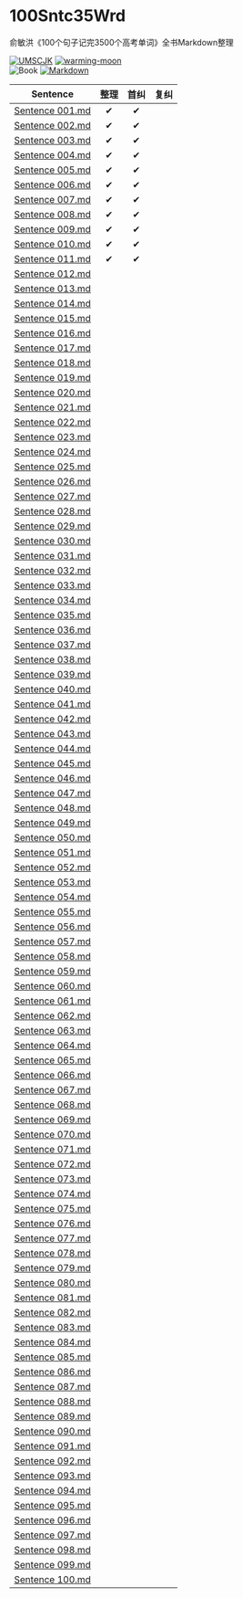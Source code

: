 # 100Sntc35Wrd

俞敏洪《100个句子记完3500个高考单词》全书Markdown整理

[![UMSCJK](https://img.shields.io/badge/整理-UMSCJK-orangered)](https://github.com/UMSCJK)
[![warming-moon](https://img.shields.io/badge/辅助-warming--moon-saddlebrown)](https://github.com/warming-moon)  
![Book](https://img.shields.io/badge/俞敏洪-100个句子记完3500个高考单词-goldenrod)
[![Markdown](https://img.shields.io/badge/GitHub-Markdown-seagreen)](https://markdown.com.cn/)

|                                                                                        Sentence                                                                                        | 整理  | 首纠  | 复纠  |
| :------------------------------------------------------------------------------------------------------------------------------------------------------------------------------------: | :---: | :---: | :---: |
| [Sentence 001.md](https://github.com/UMSCJK/100Stc35Wrd/blob/main/100%E4%B8%AA%E5%8F%A5%E5%AD%90%E8%AE%B0%E5%AE%8C3500%E4%B8%AA%E9%AB%98%E8%80%83%E5%8D%95%E8%AF%8D/Sentence%20001.md) |   ✔   |   ✔   |       |
| [Sentence 002.md](https://github.com/UMSCJK/100Stc35Wrd/tree/main/100%E4%B8%AA%E5%8F%A5%E5%AD%90%E8%AE%B0%E5%AE%8C3500%E4%B8%AA%E9%AB%98%E8%80%83%E5%8D%95%E8%AF%8D/Sentence%20002.md) |   ✔   |   ✔   |       |
| [Sentence 003.md](https://github.com/UMSCJK/100Stc35Wrd/tree/main/100%E4%B8%AA%E5%8F%A5%E5%AD%90%E8%AE%B0%E5%AE%8C3500%E4%B8%AA%E9%AB%98%E8%80%83%E5%8D%95%E8%AF%8D/Sentence%20003.md) |   ✔   |   ✔   |       |
| [Sentence 004.md](https://github.com/UMSCJK/100Stc35Wrd/tree/main/100%E4%B8%AA%E5%8F%A5%E5%AD%90%E8%AE%B0%E5%AE%8C3500%E4%B8%AA%E9%AB%98%E8%80%83%E5%8D%95%E8%AF%8D/Sentence%20004.md) |   ✔   |   ✔   |       |
| [Sentence 005.md](https://github.com/UMSCJK/100Stc35Wrd/tree/main/100%E4%B8%AA%E5%8F%A5%E5%AD%90%E8%AE%B0%E5%AE%8C3500%E4%B8%AA%E9%AB%98%E8%80%83%E5%8D%95%E8%AF%8D/Sentence%20005.md) |   ✔   |   ✔   |       |
| [Sentence 006.md](https://github.com/UMSCJK/100Stc35Wrd/tree/main/100%E4%B8%AA%E5%8F%A5%E5%AD%90%E8%AE%B0%E5%AE%8C3500%E4%B8%AA%E9%AB%98%E8%80%83%E5%8D%95%E8%AF%8D/Sentence%20006.md) |   ✔   |   ✔   |       |
| [Sentence 007.md](https://github.com/UMSCJK/100Stc35Wrd/tree/main/100%E4%B8%AA%E5%8F%A5%E5%AD%90%E8%AE%B0%E5%AE%8C3500%E4%B8%AA%E9%AB%98%E8%80%83%E5%8D%95%E8%AF%8D/Sentence%20007.md) |   ✔   |   ✔   |       |
| [Sentence 008.md](https://github.com/UMSCJK/100Stc35Wrd/tree/main/100%E4%B8%AA%E5%8F%A5%E5%AD%90%E8%AE%B0%E5%AE%8C3500%E4%B8%AA%E9%AB%98%E8%80%83%E5%8D%95%E8%AF%8D/Sentence%20008.md) |   ✔   |   ✔   |       |
| [Sentence 009.md](https://github.com/UMSCJK/100Stc35Wrd/tree/main/100%E4%B8%AA%E5%8F%A5%E5%AD%90%E8%AE%B0%E5%AE%8C3500%E4%B8%AA%E9%AB%98%E8%80%83%E5%8D%95%E8%AF%8D/Sentence%20009.md) |   ✔   |   ✔   |       |
| [Sentence 010.md](https://github.com/UMSCJK/100Stc35Wrd/tree/main/100%E4%B8%AA%E5%8F%A5%E5%AD%90%E8%AE%B0%E5%AE%8C3500%E4%B8%AA%E9%AB%98%E8%80%83%E5%8D%95%E8%AF%8D/Sentence%20010.md) |   ✔   |   ✔   |       |
| [Sentence 011.md](https://github.com/UMSCJK/100Stc35Wrd/tree/main/100%E4%B8%AA%E5%8F%A5%E5%AD%90%E8%AE%B0%E5%AE%8C3500%E4%B8%AA%E9%AB%98%E8%80%83%E5%8D%95%E8%AF%8D/Sentence%20011.md) |   ✔   |   ✔   |       |
| [Sentence 012.md](https://github.com/UMSCJK/100Stc35Wrd/tree/main/100%E4%B8%AA%E5%8F%A5%E5%AD%90%E8%AE%B0%E5%AE%8C3500%E4%B8%AA%E9%AB%98%E8%80%83%E5%8D%95%E8%AF%8D/Sentence%20012.md) |       |       |       |
| [Sentence 013.md](https://github.com/UMSCJK/100Stc35Wrd/tree/main/100%E4%B8%AA%E5%8F%A5%E5%AD%90%E8%AE%B0%E5%AE%8C3500%E4%B8%AA%E9%AB%98%E8%80%83%E5%8D%95%E8%AF%8D/Sentence%20013.md) |       |       |       |
| [Sentence 014.md](https://github.com/UMSCJK/100Stc35Wrd/tree/main/100%E4%B8%AA%E5%8F%A5%E5%AD%90%E8%AE%B0%E5%AE%8C3500%E4%B8%AA%E9%AB%98%E8%80%83%E5%8D%95%E8%AF%8D/Sentence%20014.md) |       |       |       |
| [Sentence 015.md](https://github.com/UMSCJK/100Stc35Wrd/tree/main/100%E4%B8%AA%E5%8F%A5%E5%AD%90%E8%AE%B0%E5%AE%8C3500%E4%B8%AA%E9%AB%98%E8%80%83%E5%8D%95%E8%AF%8D/Sentence%20015.md) |       |       |       |
| [Sentence 016.md](https://github.com/UMSCJK/100Stc35Wrd/tree/main/100%E4%B8%AA%E5%8F%A5%E5%AD%90%E8%AE%B0%E5%AE%8C3500%E4%B8%AA%E9%AB%98%E8%80%83%E5%8D%95%E8%AF%8D/Sentence%20016.md) |       |       |       |
| [Sentence 017.md](https://github.com/UMSCJK/100Stc35Wrd/tree/main/100%E4%B8%AA%E5%8F%A5%E5%AD%90%E8%AE%B0%E5%AE%8C3500%E4%B8%AA%E9%AB%98%E8%80%83%E5%8D%95%E8%AF%8D/Sentence%20017.md) |       |       |       |
| [Sentence 018.md](https://github.com/UMSCJK/100Stc35Wrd/tree/main/100%E4%B8%AA%E5%8F%A5%E5%AD%90%E8%AE%B0%E5%AE%8C3500%E4%B8%AA%E9%AB%98%E8%80%83%E5%8D%95%E8%AF%8D/Sentence%20018.md) |       |       |       |
| [Sentence 019.md](https://github.com/UMSCJK/100Stc35Wrd/tree/main/100%E4%B8%AA%E5%8F%A5%E5%AD%90%E8%AE%B0%E5%AE%8C3500%E4%B8%AA%E9%AB%98%E8%80%83%E5%8D%95%E8%AF%8D/Sentence%20019.md) |       |       |       |
| [Sentence 020.md](https://github.com/UMSCJK/100Stc35Wrd/tree/main/100%E4%B8%AA%E5%8F%A5%E5%AD%90%E8%AE%B0%E5%AE%8C3500%E4%B8%AA%E9%AB%98%E8%80%83%E5%8D%95%E8%AF%8D/Sentence%20020.md) |       |       |       |
| [Sentence 021.md](https://github.com/UMSCJK/100Stc35Wrd/tree/main/100%E4%B8%AA%E5%8F%A5%E5%AD%90%E8%AE%B0%E5%AE%8C3500%E4%B8%AA%E9%AB%98%E8%80%83%E5%8D%95%E8%AF%8D/Sentence%20021.md) |       |       |       |
| [Sentence 022.md](https://github.com/UMSCJK/100Stc35Wrd/tree/main/100%E4%B8%AA%E5%8F%A5%E5%AD%90%E8%AE%B0%E5%AE%8C3500%E4%B8%AA%E9%AB%98%E8%80%83%E5%8D%95%E8%AF%8D/Sentence%20022.md) |       |       |       |
| [Sentence 023.md](https://github.com/UMSCJK/100Stc35Wrd/tree/main/100%E4%B8%AA%E5%8F%A5%E5%AD%90%E8%AE%B0%E5%AE%8C3500%E4%B8%AA%E9%AB%98%E8%80%83%E5%8D%95%E8%AF%8D/Sentence%20023.md) |       |       |       |
| [Sentence 024.md](https://github.com/UMSCJK/100Stc35Wrd/tree/main/100%E4%B8%AA%E5%8F%A5%E5%AD%90%E8%AE%B0%E5%AE%8C3500%E4%B8%AA%E9%AB%98%E8%80%83%E5%8D%95%E8%AF%8D/Sentence%20024.md) |       |       |       |
| [Sentence 025.md](https://github.com/UMSCJK/100Stc35Wrd/tree/main/100%E4%B8%AA%E5%8F%A5%E5%AD%90%E8%AE%B0%E5%AE%8C3500%E4%B8%AA%E9%AB%98%E8%80%83%E5%8D%95%E8%AF%8D/Sentence%20025.md) |       |       |       |
| [Sentence 026.md](https://github.com/UMSCJK/100Stc35Wrd/tree/main/100%E4%B8%AA%E5%8F%A5%E5%AD%90%E8%AE%B0%E5%AE%8C3500%E4%B8%AA%E9%AB%98%E8%80%83%E5%8D%95%E8%AF%8D/Sentence%20026.md) |       |       |       |
| [Sentence 027.md](https://github.com/UMSCJK/100Stc35Wrd/tree/main/100%E4%B8%AA%E5%8F%A5%E5%AD%90%E8%AE%B0%E5%AE%8C3500%E4%B8%AA%E9%AB%98%E8%80%83%E5%8D%95%E8%AF%8D/Sentence%20027.md) |       |       |       |
| [Sentence 028.md](https://github.com/UMSCJK/100Stc35Wrd/tree/main/100%E4%B8%AA%E5%8F%A5%E5%AD%90%E8%AE%B0%E5%AE%8C3500%E4%B8%AA%E9%AB%98%E8%80%83%E5%8D%95%E8%AF%8D/Sentence%20028.md) |       |       |       |
| [Sentence 029.md](https://github.com/UMSCJK/100Stc35Wrd/tree/main/100%E4%B8%AA%E5%8F%A5%E5%AD%90%E8%AE%B0%E5%AE%8C3500%E4%B8%AA%E9%AB%98%E8%80%83%E5%8D%95%E8%AF%8D/Sentence%20029.md) |       |       |       |
| [Sentence 030.md](https://github.com/UMSCJK/100Stc35Wrd/tree/main/100%E4%B8%AA%E5%8F%A5%E5%AD%90%E8%AE%B0%E5%AE%8C3500%E4%B8%AA%E9%AB%98%E8%80%83%E5%8D%95%E8%AF%8D/Sentence%20030.md) |       |       |       |
| [Sentence 031.md](https://github.com/UMSCJK/100Stc35Wrd/tree/main/100%E4%B8%AA%E5%8F%A5%E5%AD%90%E8%AE%B0%E5%AE%8C3500%E4%B8%AA%E9%AB%98%E8%80%83%E5%8D%95%E8%AF%8D/Sentence%20031.md) |       |       |       |
| [Sentence 032.md](https://github.com/UMSCJK/100Stc35Wrd/tree/main/100%E4%B8%AA%E5%8F%A5%E5%AD%90%E8%AE%B0%E5%AE%8C3500%E4%B8%AA%E9%AB%98%E8%80%83%E5%8D%95%E8%AF%8D/Sentence%20032.md) |       |       |       |
| [Sentence 033.md](https://github.com/UMSCJK/100Stc35Wrd/tree/main/100%E4%B8%AA%E5%8F%A5%E5%AD%90%E8%AE%B0%E5%AE%8C3500%E4%B8%AA%E9%AB%98%E8%80%83%E5%8D%95%E8%AF%8D/Sentence%20033.md) |       |       |       |
| [Sentence 034.md](https://github.com/UMSCJK/100Stc35Wrd/tree/main/100%E4%B8%AA%E5%8F%A5%E5%AD%90%E8%AE%B0%E5%AE%8C3500%E4%B8%AA%E9%AB%98%E8%80%83%E5%8D%95%E8%AF%8D/Sentence%20034.md) |       |       |       |
| [Sentence 035.md](https://github.com/UMSCJK/100Stc35Wrd/tree/main/100%E4%B8%AA%E5%8F%A5%E5%AD%90%E8%AE%B0%E5%AE%8C3500%E4%B8%AA%E9%AB%98%E8%80%83%E5%8D%95%E8%AF%8D/Sentence%20035.md) |       |       |       |
| [Sentence 036.md](https://github.com/UMSCJK/100Stc35Wrd/tree/main/100%E4%B8%AA%E5%8F%A5%E5%AD%90%E8%AE%B0%E5%AE%8C3500%E4%B8%AA%E9%AB%98%E8%80%83%E5%8D%95%E8%AF%8D/Sentence%20036.md) |       |       |       |
| [Sentence 037.md](https://github.com/UMSCJK/100Stc35Wrd/tree/main/100%E4%B8%AA%E5%8F%A5%E5%AD%90%E8%AE%B0%E5%AE%8C3500%E4%B8%AA%E9%AB%98%E8%80%83%E5%8D%95%E8%AF%8D/Sentence%20037.md) |       |       |       |
| [Sentence 038.md](https://github.com/UMSCJK/100Stc35Wrd/tree/main/100%E4%B8%AA%E5%8F%A5%E5%AD%90%E8%AE%B0%E5%AE%8C3500%E4%B8%AA%E9%AB%98%E8%80%83%E5%8D%95%E8%AF%8D/Sentence%20038.md) |       |       |       |
| [Sentence 039.md](https://github.com/UMSCJK/100Stc35Wrd/tree/main/100%E4%B8%AA%E5%8F%A5%E5%AD%90%E8%AE%B0%E5%AE%8C3500%E4%B8%AA%E9%AB%98%E8%80%83%E5%8D%95%E8%AF%8D/Sentence%20039.md) |       |       |       |
| [Sentence 040.md](https://github.com/UMSCJK/100Stc35Wrd/tree/main/100%E4%B8%AA%E5%8F%A5%E5%AD%90%E8%AE%B0%E5%AE%8C3500%E4%B8%AA%E9%AB%98%E8%80%83%E5%8D%95%E8%AF%8D/Sentence%20040.md) |       |       |       |
| [Sentence 041.md](https://github.com/UMSCJK/100Stc35Wrd/tree/main/100%E4%B8%AA%E5%8F%A5%E5%AD%90%E8%AE%B0%E5%AE%8C3500%E4%B8%AA%E9%AB%98%E8%80%83%E5%8D%95%E8%AF%8D/Sentence%20041.md) |       |       |       |
| [Sentence 042.md](https://github.com/UMSCJK/100Stc35Wrd/tree/main/100%E4%B8%AA%E5%8F%A5%E5%AD%90%E8%AE%B0%E5%AE%8C3500%E4%B8%AA%E9%AB%98%E8%80%83%E5%8D%95%E8%AF%8D/Sentence%20042.md) |       |       |       |
| [Sentence 043.md](https://github.com/UMSCJK/100Stc35Wrd/tree/main/100%E4%B8%AA%E5%8F%A5%E5%AD%90%E8%AE%B0%E5%AE%8C3500%E4%B8%AA%E9%AB%98%E8%80%83%E5%8D%95%E8%AF%8D/Sentence%20043.md) |       |       |       |
| [Sentence 044.md](https://github.com/UMSCJK/100Stc35Wrd/tree/main/100%E4%B8%AA%E5%8F%A5%E5%AD%90%E8%AE%B0%E5%AE%8C3500%E4%B8%AA%E9%AB%98%E8%80%83%E5%8D%95%E8%AF%8D/Sentence%20044.md) |       |       |       |
| [Sentence 045.md](https://github.com/UMSCJK/100Stc35Wrd/tree/main/100%E4%B8%AA%E5%8F%A5%E5%AD%90%E8%AE%B0%E5%AE%8C3500%E4%B8%AA%E9%AB%98%E8%80%83%E5%8D%95%E8%AF%8D/Sentence%20045.md) |       |       |       |
| [Sentence 046.md](https://github.com/UMSCJK/100Stc35Wrd/tree/main/100%E4%B8%AA%E5%8F%A5%E5%AD%90%E8%AE%B0%E5%AE%8C3500%E4%B8%AA%E9%AB%98%E8%80%83%E5%8D%95%E8%AF%8D/Sentence%20046.md) |       |       |       |
| [Sentence 047.md](https://github.com/UMSCJK/100Stc35Wrd/tree/main/100%E4%B8%AA%E5%8F%A5%E5%AD%90%E8%AE%B0%E5%AE%8C3500%E4%B8%AA%E9%AB%98%E8%80%83%E5%8D%95%E8%AF%8D/Sentence%20047.md) |       |       |       |
| [Sentence 048.md](https://github.com/UMSCJK/100Stc35Wrd/tree/main/100%E4%B8%AA%E5%8F%A5%E5%AD%90%E8%AE%B0%E5%AE%8C3500%E4%B8%AA%E9%AB%98%E8%80%83%E5%8D%95%E8%AF%8D/Sentence%20048.md) |       |       |       |
| [Sentence 049.md](https://github.com/UMSCJK/100Stc35Wrd/tree/main/100%E4%B8%AA%E5%8F%A5%E5%AD%90%E8%AE%B0%E5%AE%8C3500%E4%B8%AA%E9%AB%98%E8%80%83%E5%8D%95%E8%AF%8D/Sentence%20049.md) |       |       |       |
| [Sentence 050.md](https://github.com/UMSCJK/100Stc35Wrd/tree/main/100%E4%B8%AA%E5%8F%A5%E5%AD%90%E8%AE%B0%E5%AE%8C3500%E4%B8%AA%E9%AB%98%E8%80%83%E5%8D%95%E8%AF%8D/Sentence%20050.md) |       |       |       |
| [Sentence 051.md](https://github.com/UMSCJK/100Stc35Wrd/tree/main/100%E4%B8%AA%E5%8F%A5%E5%AD%90%E8%AE%B0%E5%AE%8C3500%E4%B8%AA%E9%AB%98%E8%80%83%E5%8D%95%E8%AF%8D/Sentence%20051.md) |       |       |       |
| [Sentence 052.md](https://github.com/UMSCJK/100Stc35Wrd/tree/main/100%E4%B8%AA%E5%8F%A5%E5%AD%90%E8%AE%B0%E5%AE%8C3500%E4%B8%AA%E9%AB%98%E8%80%83%E5%8D%95%E8%AF%8D/Sentence%20052.md) |       |       |       |
| [Sentence 053.md](https://github.com/UMSCJK/100Stc35Wrd/tree/main/100%E4%B8%AA%E5%8F%A5%E5%AD%90%E8%AE%B0%E5%AE%8C3500%E4%B8%AA%E9%AB%98%E8%80%83%E5%8D%95%E8%AF%8D/Sentence%20053.md) |       |       |       |
| [Sentence 054.md](https://github.com/UMSCJK/100Stc35Wrd/tree/main/100%E4%B8%AA%E5%8F%A5%E5%AD%90%E8%AE%B0%E5%AE%8C3500%E4%B8%AA%E9%AB%98%E8%80%83%E5%8D%95%E8%AF%8D/Sentence%20054.md) |       |       |       |
| [Sentence 055.md](https://github.com/UMSCJK/100Stc35Wrd/tree/main/100%E4%B8%AA%E5%8F%A5%E5%AD%90%E8%AE%B0%E5%AE%8C3500%E4%B8%AA%E9%AB%98%E8%80%83%E5%8D%95%E8%AF%8D/Sentence%20055.md) |       |       |       |
| [Sentence 056.md](https://github.com/UMSCJK/100Stc35Wrd/tree/main/100%E4%B8%AA%E5%8F%A5%E5%AD%90%E8%AE%B0%E5%AE%8C3500%E4%B8%AA%E9%AB%98%E8%80%83%E5%8D%95%E8%AF%8D/Sentence%20056.md) |       |       |       |
| [Sentence 057.md](https://github.com/UMSCJK/100Stc35Wrd/tree/main/100%E4%B8%AA%E5%8F%A5%E5%AD%90%E8%AE%B0%E5%AE%8C3500%E4%B8%AA%E9%AB%98%E8%80%83%E5%8D%95%E8%AF%8D/Sentence%20057.md) |       |       |       |
| [Sentence 058.md](https://github.com/UMSCJK/100Stc35Wrd/tree/main/100%E4%B8%AA%E5%8F%A5%E5%AD%90%E8%AE%B0%E5%AE%8C3500%E4%B8%AA%E9%AB%98%E8%80%83%E5%8D%95%E8%AF%8D/Sentence%20058.md) |       |       |       |
| [Sentence 059.md](https://github.com/UMSCJK/100Stc35Wrd/tree/main/100%E4%B8%AA%E5%8F%A5%E5%AD%90%E8%AE%B0%E5%AE%8C3500%E4%B8%AA%E9%AB%98%E8%80%83%E5%8D%95%E8%AF%8D/Sentence%20059.md) |       |       |       |
| [Sentence 060.md](https://github.com/UMSCJK/100Stc35Wrd/tree/main/100%E4%B8%AA%E5%8F%A5%E5%AD%90%E8%AE%B0%E5%AE%8C3500%E4%B8%AA%E9%AB%98%E8%80%83%E5%8D%95%E8%AF%8D/Sentence%20060.md) |       |       |       |
| [Sentence 061.md](https://github.com/UMSCJK/100Stc35Wrd/tree/main/100%E4%B8%AA%E5%8F%A5%E5%AD%90%E8%AE%B0%E5%AE%8C3500%E4%B8%AA%E9%AB%98%E8%80%83%E5%8D%95%E8%AF%8D/Sentence%20061.md) |       |       |       |
| [Sentence 062.md](https://github.com/UMSCJK/100Stc35Wrd/tree/main/100%E4%B8%AA%E5%8F%A5%E5%AD%90%E8%AE%B0%E5%AE%8C3500%E4%B8%AA%E9%AB%98%E8%80%83%E5%8D%95%E8%AF%8D/Sentence%20062.md) |       |       |       |
| [Sentence 063.md](https://github.com/UMSCJK/100Stc35Wrd/tree/main/100%E4%B8%AA%E5%8F%A5%E5%AD%90%E8%AE%B0%E5%AE%8C3500%E4%B8%AA%E9%AB%98%E8%80%83%E5%8D%95%E8%AF%8D/Sentence%20063.md) |       |       |       |
| [Sentence 064.md](https://github.com/UMSCJK/100Stc35Wrd/tree/main/100%E4%B8%AA%E5%8F%A5%E5%AD%90%E8%AE%B0%E5%AE%8C3500%E4%B8%AA%E9%AB%98%E8%80%83%E5%8D%95%E8%AF%8D/Sentence%20064.md) |       |       |       |
| [Sentence 065.md](https://github.com/UMSCJK/100Stc35Wrd/tree/main/100%E4%B8%AA%E5%8F%A5%E5%AD%90%E8%AE%B0%E5%AE%8C3500%E4%B8%AA%E9%AB%98%E8%80%83%E5%8D%95%E8%AF%8D/Sentence%20065.md) |       |       |       |
| [Sentence 066.md](https://github.com/UMSCJK/100Stc35Wrd/tree/main/100%E4%B8%AA%E5%8F%A5%E5%AD%90%E8%AE%B0%E5%AE%8C3500%E4%B8%AA%E9%AB%98%E8%80%83%E5%8D%95%E8%AF%8D/Sentence%20066.md) |       |       |       |
| [Sentence 067.md](https://github.com/UMSCJK/100Stc35Wrd/tree/main/100%E4%B8%AA%E5%8F%A5%E5%AD%90%E8%AE%B0%E5%AE%8C3500%E4%B8%AA%E9%AB%98%E8%80%83%E5%8D%95%E8%AF%8D/Sentence%20067.md) |       |       |       |
| [Sentence 068.md](https://github.com/UMSCJK/100Stc35Wrd/tree/main/100%E4%B8%AA%E5%8F%A5%E5%AD%90%E8%AE%B0%E5%AE%8C3500%E4%B8%AA%E9%AB%98%E8%80%83%E5%8D%95%E8%AF%8D/Sentence%20068.md) |       |       |       |
| [Sentence 069.md](https://github.com/UMSCJK/100Stc35Wrd/tree/main/100%E4%B8%AA%E5%8F%A5%E5%AD%90%E8%AE%B0%E5%AE%8C3500%E4%B8%AA%E9%AB%98%E8%80%83%E5%8D%95%E8%AF%8D/Sentence%20069.md) |       |       |       |
| [Sentence 070.md](https://github.com/UMSCJK/100Stc35Wrd/tree/main/100%E4%B8%AA%E5%8F%A5%E5%AD%90%E8%AE%B0%E5%AE%8C3500%E4%B8%AA%E9%AB%98%E8%80%83%E5%8D%95%E8%AF%8D/Sentence%20070.md) |       |       |       |
| [Sentence 071.md](https://github.com/UMSCJK/100Stc35Wrd/tree/main/100%E4%B8%AA%E5%8F%A5%E5%AD%90%E8%AE%B0%E5%AE%8C3500%E4%B8%AA%E9%AB%98%E8%80%83%E5%8D%95%E8%AF%8D/Sentence%20071.md) |       |       |       |
| [Sentence 072.md](https://github.com/UMSCJK/100Stc35Wrd/tree/main/100%E4%B8%AA%E5%8F%A5%E5%AD%90%E8%AE%B0%E5%AE%8C3500%E4%B8%AA%E9%AB%98%E8%80%83%E5%8D%95%E8%AF%8D/Sentence%20072.md) |       |       |       |
| [Sentence 073.md](https://github.com/UMSCJK/100Stc35Wrd/tree/main/100%E4%B8%AA%E5%8F%A5%E5%AD%90%E8%AE%B0%E5%AE%8C3500%E4%B8%AA%E9%AB%98%E8%80%83%E5%8D%95%E8%AF%8D/Sentence%20073.md) |       |       |       |
| [Sentence 074.md](https://github.com/UMSCJK/100Stc35Wrd/tree/main/100%E4%B8%AA%E5%8F%A5%E5%AD%90%E8%AE%B0%E5%AE%8C3500%E4%B8%AA%E9%AB%98%E8%80%83%E5%8D%95%E8%AF%8D/Sentence%20074.md) |       |       |       |
| [Sentence 075.md](https://github.com/UMSCJK/100Stc35Wrd/tree/main/100%E4%B8%AA%E5%8F%A5%E5%AD%90%E8%AE%B0%E5%AE%8C3500%E4%B8%AA%E9%AB%98%E8%80%83%E5%8D%95%E8%AF%8D/Sentence%20075.md) |       |       |       |
| [Sentence 076.md](https://github.com/UMSCJK/100Stc35Wrd/tree/main/100%E4%B8%AA%E5%8F%A5%E5%AD%90%E8%AE%B0%E5%AE%8C3500%E4%B8%AA%E9%AB%98%E8%80%83%E5%8D%95%E8%AF%8D/Sentence%20076.md) |       |       |       |
| [Sentence 077.md](https://github.com/UMSCJK/100Stc35Wrd/tree/main/100%E4%B8%AA%E5%8F%A5%E5%AD%90%E8%AE%B0%E5%AE%8C3500%E4%B8%AA%E9%AB%98%E8%80%83%E5%8D%95%E8%AF%8D/Sentence%20077.md) |       |       |       |
| [Sentence 078.md](https://github.com/UMSCJK/100Stc35Wrd/tree/main/100%E4%B8%AA%E5%8F%A5%E5%AD%90%E8%AE%B0%E5%AE%8C3500%E4%B8%AA%E9%AB%98%E8%80%83%E5%8D%95%E8%AF%8D/Sentence%20078.md) |       |       |       |
| [Sentence 079.md](https://github.com/UMSCJK/100Stc35Wrd/tree/main/100%E4%B8%AA%E5%8F%A5%E5%AD%90%E8%AE%B0%E5%AE%8C3500%E4%B8%AA%E9%AB%98%E8%80%83%E5%8D%95%E8%AF%8D/Sentence%20079.md) |       |       |       |
| [Sentence 080.md](https://github.com/UMSCJK/100Stc35Wrd/tree/main/100%E4%B8%AA%E5%8F%A5%E5%AD%90%E8%AE%B0%E5%AE%8C3500%E4%B8%AA%E9%AB%98%E8%80%83%E5%8D%95%E8%AF%8D/Sentence%20080.md) |       |       |       |
| [Sentence 081.md](https://github.com/UMSCJK/100Stc35Wrd/tree/main/100%E4%B8%AA%E5%8F%A5%E5%AD%90%E8%AE%B0%E5%AE%8C3500%E4%B8%AA%E9%AB%98%E8%80%83%E5%8D%95%E8%AF%8D/Sentence%20081.md) |       |       |       |
| [Sentence 082.md](https://github.com/UMSCJK/100Stc35Wrd/tree/main/100%E4%B8%AA%E5%8F%A5%E5%AD%90%E8%AE%B0%E5%AE%8C3500%E4%B8%AA%E9%AB%98%E8%80%83%E5%8D%95%E8%AF%8D/Sentence%20082.md) |       |       |       |
| [Sentence 083.md](https://github.com/UMSCJK/100Stc35Wrd/tree/main/100%E4%B8%AA%E5%8F%A5%E5%AD%90%E8%AE%B0%E5%AE%8C3500%E4%B8%AA%E9%AB%98%E8%80%83%E5%8D%95%E8%AF%8D/Sentence%20083.md) |       |       |       |
| [Sentence 084.md](https://github.com/UMSCJK/100Stc35Wrd/tree/main/100%E4%B8%AA%E5%8F%A5%E5%AD%90%E8%AE%B0%E5%AE%8C3500%E4%B8%AA%E9%AB%98%E8%80%83%E5%8D%95%E8%AF%8D/Sentence%20084.md) |       |       |       |
| [Sentence 085.md](https://github.com/UMSCJK/100Stc35Wrd/tree/main/100%E4%B8%AA%E5%8F%A5%E5%AD%90%E8%AE%B0%E5%AE%8C3500%E4%B8%AA%E9%AB%98%E8%80%83%E5%8D%95%E8%AF%8D/Sentence%20085.md) |       |       |       |
| [Sentence 086.md](https://github.com/UMSCJK/100Stc35Wrd/tree/main/100%E4%B8%AA%E5%8F%A5%E5%AD%90%E8%AE%B0%E5%AE%8C3500%E4%B8%AA%E9%AB%98%E8%80%83%E5%8D%95%E8%AF%8D/Sentence%20086.md) |       |       |       |
| [Sentence 087.md](https://github.com/UMSCJK/100Stc35Wrd/tree/main/100%E4%B8%AA%E5%8F%A5%E5%AD%90%E8%AE%B0%E5%AE%8C3500%E4%B8%AA%E9%AB%98%E8%80%83%E5%8D%95%E8%AF%8D/Sentence%20087.md) |       |       |       |
| [Sentence 088.md](https://github.com/UMSCJK/100Stc35Wrd/tree/main/100%E4%B8%AA%E5%8F%A5%E5%AD%90%E8%AE%B0%E5%AE%8C3500%E4%B8%AA%E9%AB%98%E8%80%83%E5%8D%95%E8%AF%8D/Sentence%20088.md) |       |       |       |
| [Sentence 089.md](https://github.com/UMSCJK/100Stc35Wrd/tree/main/100%E4%B8%AA%E5%8F%A5%E5%AD%90%E8%AE%B0%E5%AE%8C3500%E4%B8%AA%E9%AB%98%E8%80%83%E5%8D%95%E8%AF%8D/Sentence%20089.md) |       |       |       |
| [Sentence 090.md](https://github.com/UMSCJK/100Stc35Wrd/tree/main/100%E4%B8%AA%E5%8F%A5%E5%AD%90%E8%AE%B0%E5%AE%8C3500%E4%B8%AA%E9%AB%98%E8%80%83%E5%8D%95%E8%AF%8D/Sentence%20090.md) |       |       |       |
| [Sentence 091.md](https://github.com/UMSCJK/100Stc35Wrd/tree/main/100%E4%B8%AA%E5%8F%A5%E5%AD%90%E8%AE%B0%E5%AE%8C3500%E4%B8%AA%E9%AB%98%E8%80%83%E5%8D%95%E8%AF%8D/Sentence%20091.md) |       |       |       |
| [Sentence 092.md](https://github.com/UMSCJK/100Stc35Wrd/tree/main/100%E4%B8%AA%E5%8F%A5%E5%AD%90%E8%AE%B0%E5%AE%8C3500%E4%B8%AA%E9%AB%98%E8%80%83%E5%8D%95%E8%AF%8D/Sentence%20092.md) |       |       |       |
| [Sentence 093.md](https://github.com/UMSCJK/100Stc35Wrd/tree/main/100%E4%B8%AA%E5%8F%A5%E5%AD%90%E8%AE%B0%E5%AE%8C3500%E4%B8%AA%E9%AB%98%E8%80%83%E5%8D%95%E8%AF%8D/Sentence%20093.md) |       |       |       |
| [Sentence 094.md](https://github.com/UMSCJK/100Stc35Wrd/tree/main/100%E4%B8%AA%E5%8F%A5%E5%AD%90%E8%AE%B0%E5%AE%8C3500%E4%B8%AA%E9%AB%98%E8%80%83%E5%8D%95%E8%AF%8D/Sentence%20094.md) |       |       |       |
| [Sentence 095.md](https://github.com/UMSCJK/100Stc35Wrd/tree/main/100%E4%B8%AA%E5%8F%A5%E5%AD%90%E8%AE%B0%E5%AE%8C3500%E4%B8%AA%E9%AB%98%E8%80%83%E5%8D%95%E8%AF%8D/Sentence%20095.md) |       |       |       |
| [Sentence 096.md](https://github.com/UMSCJK/100Stc35Wrd/tree/main/100%E4%B8%AA%E5%8F%A5%E5%AD%90%E8%AE%B0%E5%AE%8C3500%E4%B8%AA%E9%AB%98%E8%80%83%E5%8D%95%E8%AF%8D/Sentence%20096.md) |       |       |       |
| [Sentence 097.md](https://github.com/UMSCJK/100Stc35Wrd/tree/main/100%E4%B8%AA%E5%8F%A5%E5%AD%90%E8%AE%B0%E5%AE%8C3500%E4%B8%AA%E9%AB%98%E8%80%83%E5%8D%95%E8%AF%8D/Sentence%20097.md) |       |       |       |
| [Sentence 098.md](https://github.com/UMSCJK/100Stc35Wrd/tree/main/100%E4%B8%AA%E5%8F%A5%E5%AD%90%E8%AE%B0%E5%AE%8C3500%E4%B8%AA%E9%AB%98%E8%80%83%E5%8D%95%E8%AF%8D/Sentence%20098.md) |       |       |       |
| [Sentence 099.md](https://github.com/UMSCJK/100Stc35Wrd/tree/main/100%E4%B8%AA%E5%8F%A5%E5%AD%90%E8%AE%B0%E5%AE%8C3500%E4%B8%AA%E9%AB%98%E8%80%83%E5%8D%95%E8%AF%8D/Sentence%20099.md) |       |       |       |
| [Sentence 100.md](https://github.com/UMSCJK/100Stc35Wrd/tree/main/100%E4%B8%AA%E5%8F%A5%E5%AD%90%E8%AE%B0%E5%AE%8C3500%E4%B8%AA%E9%AB%98%E8%80%83%E5%8D%95%E8%AF%8D/Sentence%20100.md) |       |       |       |